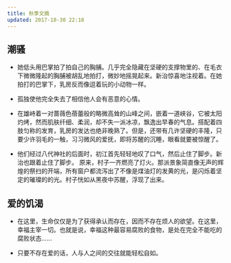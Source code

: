 ```yaml
---
title: 秋季文摘
updated: 2017-10-30 22:18
---
```


## 潮骚

+ 她低头用巴掌拍了拍自己的胸脯。几乎完全隐藏在坚硬的支撑物里的、在毛衣下微微隆起的胸脯被胡乱地拍打，微妙地摇晃起来。新治惊喜地注视着。在她拍打的巴掌下，乳房反而像逗着玩的小动物一样。

+ 孤独使他完全失去了相信他人会有恶意的心情。

+ 在雄峙着一对蔷薇色蓓蕾般的略微高耸的山峰之间，嵌着一道峡谷，它被太阳灼烤，然而肌肤纤细、柔润，却不失一派冰凉，飘逸出早春的气息。搭配着四肢匀称的发育，乳房的发达也绝非晚熟了。但是，还带有几许坚硬的丰隆，只要少许羽毛的一触，习习微风的爱抚，即将苏醒的沉睡，眼看就要被惊醒了。

+ 他们经过八代神社的后面时，初江首先轻轻地叹了口气，然后止住了脚步。新治也跟着止住了脚步。 原来，村子一齐燃亮了灯火。那派景象简直像无声的辉煌的祭扫的开端，所有窗户都流泻出了不像是煤油灯的发黄的光，是闪烁着坚定的璀璨的的光。村子恍如从黑夜中苏醒，浮现了出来。

## 爱的饥渴

+ 在这里，生命仅仅是为了获得承认而存在，因而不存在烦人的欲望。在这里，幸福主宰一切。也就是说，幸福这种最容易腐败的食物，是处在完全不能吃的腐败状态......

+ 只要不存在爱的话，人与人之间的交往就能轻松自如。


